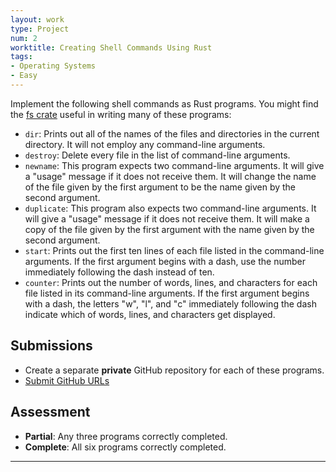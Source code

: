 ```yaml
---
layout: work
type: Project
num: 2
worktitle: Creating Shell Commands Using Rust
tags:
- Operating Systems
- Easy
---
```


Implement the following shell commands as Rust programs. 
You might find the [fs crate](https://doc.rust-lang.org/std/fs/index.html) useful in 
writing many of these programs:

* `dir`: Prints out all of the names of the files and directories in the current directory. It will not employ any command-line arguments.
* `destroy`: Delete every file in the list of command-line arguments.
* `newname`: This program expects two command-line arguments. It will give a "usage" message if it does not receive them. It will change the name of the file given by the first argument to be the name given by the second argument.
* `duplicate`: This program also expects two command-line arguments. It will give a "usage" message if it does not receive them. It will make a copy of the file given by the first argument with the name given by the second argument.
* `start`: Prints out the first ten lines of each file listed in the command-line arguments. If the first argument begins with a dash, use the number immediately following the dash instead of ten.
* `counter`: Prints out the number of words, lines, and characters for each file listed in its command-line arguments. If the first argument begins with a dash, the letters "w", "l", and "c" immediately following the dash indicate which of words, lines, and characters get displayed.

## Submissions
* Create a separate **private** GitHub repository for each of these programs.
* [Submit GitHub URLs](https://docs.google.com/forms/d/e/1FAIpQLSf0I-c_DBBX5N-V36PPuwAHnijoj4LlKNsTP5SCWjg60dNMKQ/viewform?usp=sf_link)

## Assessment
* **Partial**: Any three programs correctly completed.
* **Complete**: All six programs correctly completed.

------------------------------------------------------------------------
